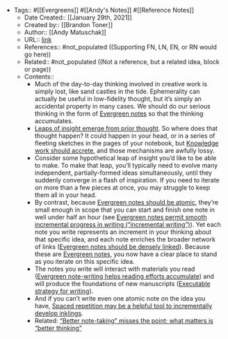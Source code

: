 - Tags:: #[[Evergreens]] #[[Andy's Notes]] #[[Reference Notes]]
    - Date Created:: [[January 29th, 2021]]
    - Created by:: [[Brandon Toner]]
    - Author:: [[Andy Matuschak]]
    - URL:: [link](https://notes.andymatuschak.org/About_these_notes?stackedNotes=z3SjnvsB5aR2ddsycyXofbYR7fCxo7RmKW2be&stackedNotes=z6cFzJWgj9vZpnrQsjrZ8yCNREzCTgyFeVZTb)
    - References:: #not_populated ((Supporting FN, LN, EN, or RN would go here))
    - Related:: #not_populated ((Not a reference, but a related idea, block or page))
    - Contents:: 
        - Much of the day-to-day thinking involved in creative work is simply lost, like sand castles in the tide. Ephemerality can actually be useful in low-fidelity thought, but it’s simply an accidental property in many cases. We should do our serious thinking in the form of [Evergreen notes](https://notes.andymatuschak.org/z4SDCZQeRo4xFEQ8H4qrSqd68ucpgE6LU155C) so that the thinking accumulates.
        - [Leaps of insight emerge from prior thought](https://notes.andymatuschak.org/zSn7SX7yMtnh1ZCQEG44TJoxrH7Udpm9oeEm). So where does that thought happen? It could happen in your head, or in a series of fleeting sketches in the pages of your notebook, but [Knowledge work should accrete](https://notes.andymatuschak.org/z6UDDkom8Aifg6mLdjT1sPtbMBweCmpyTwmJT), and those mechanisms are awfully lossy.
        - Consider some hypothetical leap of insight you’d like to be able to make. To make that leap, you’ll typically need to evolve many independent, partially-formed ideas simultaneously, until they suddenly converge in a flash of inspiration. If you need to iterate on more than a few pieces at once, you may struggle to keep them all in your head.
        - By contrast, because [Evergreen notes should be atomic](https://notes.andymatuschak.org/z4Rrmh17vMBbauEGnFPTZSK3UmdsGExLRfZz1), they’re small enough in scope that you can start and finish one note in well under half an hour (see [Evergreen notes permit smooth incremental progress in writing (“incremental writing”)](https://notes.andymatuschak.org/z6C5H4eYH2A4omfNLuUcDiKibQ1hZG2RGNZ97)). Yet each note you write represents an increment in your thinking about that specific idea, and each note enriches the broader network of links ([Evergreen notes should be densely linked](https://notes.andymatuschak.org/z2HUE4ABbQjUNjrNemvkTCsLa1LPDRuwh1tXC)). Because these are [Evergreen notes](https://notes.andymatuschak.org/z4SDCZQeRo4xFEQ8H4qrSqd68ucpgE6LU155C), you now have a clear place to stand as you iterate on this specific idea.
        - The notes you write will interact with materials you read ([Evergreen note-writing helps reading efforts accumulate](https://notes.andymatuschak.org/z6M8kex6kDF2FT6MWqAMDQddsqUr8sphLmyy1)) and will produce the foundations of new manuscripts ([Executable strategy for writing](https://notes.andymatuschak.org/z3PBVkZ2SvsAgFXkjHsycBeyS6Cw1QXf7kcD8)).
        - And if you can’t write even one atomic note on the idea you have, [Spaced repetition may be a helpful tool to incrementally develop inklings](https://notes.andymatuschak.org/z7iCjRziX6V6unNWL81yc2dJicpRw2Cpp9MfQ).
        - Related: [“Better note-taking” misses the point; what matters is “better thinking”](https://notes.andymatuschak.org/z7kEFe6NfUSgtaDuUjST1oczKKzQQeQWk4Dbc)
